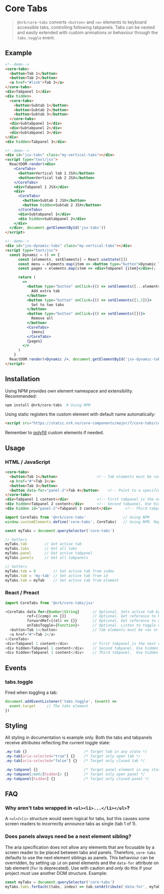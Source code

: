 # Core Tabs

> `@nrk/core-tabs` converts `<button>` and `<a>` elements to keyboard accessible tabs, controlling following tabpanels.
> Tabs can be nested and easily extended with custom animations or behaviour through the `tabs.toggle` event.

<!-- <script src="https://unpkg.com/preact"></script>
<script src="https://unpkg.com/preact-compat"></script>
<script>
  window.React = preactCompat
  window.ReactDOM = preactCompat
</script> -->
<!--demo
<script src="https://unpkg.com/@webcomponents/custom-elements"></script>
<script src="core-tabs/core-tabs.min.js"></script>
<script src="core-tabs/core-tabs.jsx.js"></script>
<style>
  [role="tabpanel"] { background: #eee; padding: 10px }
  [aria-selected="true"] { border: 2px solid }

  .my-vertical-tabs [role="tablist"] { float: left; width: 150px }
  .my-vertical-tabs [role="tabpanel"] { overflow: hidden }
  .my-vertical-tabs [role="tab"] { display: inline-block }
</style>
demo-->

## Example

```html
<!--demo-->
<core-tabs>
  <button>Tab 1</button>
  <button>Tab 2</button>
  <a href="#link">Tab 3</a>
</core-tabs>
<div>Tabpanel 1</div>
<div hidden>
  <core-tabs>
    <button>Subtab 1</button>
    <button>Subtab 2</button>
    <button>Subtab 3</button>
  </core-tabs>
  <div>Subtabpanel 1</div>
  <div>Subtabpanel 2</div>
  <div>Subtabpanel 3</div>
</div>
<div hidden>Tabpanel 3</div>
```

```html
<!--demo-->
<div id="jsx-tabs" class="my-vertical-tabs"></div>
<script type="text/jsx">
  ReactDOM.render(<div>
    <CoreTabs>
      <button>Vertical tab 1 JSX</button>
      <button>Vertical tab 2 JSX</button>
    </CoreTabs>
    <div>Tabpanel 1 JSX</div>
    <div>
      <CoreTabs>
        <button>Subtab 1 JSX</button>
        <button hidden>Subtab 2 JSX</button>
      </CoreTabs>
      <div>Subtabpanel 1</div>
      <div hidden>Subtabpanel 2</div>
    </div>
  </div>, document.getElementById('jsx-tabs'))
</script>
```

```html
<!--demo-->
<div id="jsx-dynamic-tabs" class="my-vertical-tabs"></div>
<script type="text/jsx">
  const Dynamic = () => {
      const [elements, setElements] = React.useState([])
      const menu = elements.map(item => <button type="button">Dynamic Tab {item}</button>);
      const pages = elements.map(item => <div>Tabpanel {item}</div>);

      return (
        <>
          <button type="button" onClick={() => setElements([...elements, elements.length + 1])}>
            Add extra tab
          </button>
          <button type="button" onClick={() => setElements([1,2])}>
            Set to two tabs
          </button>
          <button type="button" onClick={() => setElements([])}>
            Remove all
          </button>
          <CoreTabs>
            {menu}
          </CoreTabs>
          {pages}
        </>
      )
    }
  ReactDOM.render(<Dynamic />, document.getElementById('jsx-dynamic-tabs'))
</script>
```


## Installation

Using NPM provides own element namespace and extensibility.
Recommended:

```bash
npm install @nrk/core-tabs  # Using NPM
```

Using static registers the custom element with default name automatically:

```html
<script src="https://static.nrk.no/core-components/major/7/core-tabs/core-tabs.min.js"></script>  <!-- Using static -->
```

Remember to [polyfill](https://github.com/webcomponents/polyfills/tree/master/packages/custom-elements) custom elements if needed.



## Usage

### HTML / JavaScript

```html
<core-tabs>
  <button>Tab 1</button>                  <!-- Tab elements must be <a> or <button>. Do not use <li> -->
  <a href="#">Tab 2</a>
  <button>Tab 3</button>
  <button data-for="panel-2">Tab 4</button>    <!-- Point to a specific tabpanel -->
</core-tabs>
<div>Tabpanel 1 content</div>             <!-- First tabpanel is the next element sibling of core-tabs -->
<div hidden>Tabpanel 2 content</div>      <!-- Second tabpanel. Use hidden attribute to prevent FOUC -->
<div hidden id="panel-2">Tabpanel 3 content</div>      <!-- Third tabpanel. ID used to connect to tab 4 -->
```

```js
import CoreTabs from '@nrk/core-tabs'                 // Using NPM
window.customElements.define('core-tabs', CoreTabs)   // Using NPM. Replace 'core-tabs' with 'my-tabs' to namespace

const myTabs = document.querySelector('core-tabs')

// Getters
myTabs.tab        // Get active tab
myTabs.tabs       // Get all tabs
myTabs.panel      // Get active tabpanel
myTabs.panels     // Get all tabpanels

// Setters
myTabs.tab = 0        // Set active tab from index
myTabs.tab = 'my-tab' // Set active tab from id
myTabs.tab = myTab    // Set active tab from element
```

### React / Preact

```js
import CoreTabs from '@nrk/core-tabs/jsx'

<CoreTabs data-for={Number|String}      // Optional. Sets active tab by index or id
          ref={(comp) => {}}            // Optional. Get reference to React component
          forwardRef={(el) => {}}       // Optional. Get reference to underlying DOM custom element
          onTabsToggle={Function}>      // Optional. Listen to toggle event
  <button>Tab 1</button>                // Tab elements must be <a> or <button>. Do not use <li>
  <a href="#">Tab 2</a>
</CoreTabs>
<div>Tabpanel 1 content</div>           // First tabpanel is the next element sibling of CoreTabs
<div hidden>Tabpanel 1 content</div>    // Second tabpanel. Use hidden attribute to prevent FOUC
<div hidden>Tabpanel 1 content</div>    // Third tabpanel.  Use hidden attribute to prevent FOUC
```



## Events

### tabs.toggle

Fired when toggling a tab:

```js
document.addEventListener('tabs.toggle', (event) =>
  event.target     // The tabs element
})
```

## Styling
All styling in documentation is example only. Both the tabs and tabpanels receive attributes reflecting the current toggle state:

```css
.my-tab {}                          /* Target tab in any state */
.my-tab[aria-selected="true"] {}    /* Target only open tab */
.my-tab[aria-selected="false"] {}   /* Target only closed tab */

.my-tabpanel {}                     /* Target panel element in any state */
.my-tabpanel:not([hidden]) {}       /* Target only open panel */
.my-tabpanel[hidden] {}             /* Target only closed panel */
```


## FAQ
### Why aren't tabs wrapped in `<ul><li>...</li></ul>`?
A `<ul>`/`<li>` structure would seem logical for tabs, but this causes some screen readers to incorrectly announce tabs as single (tab 1 of 1).

### Does panels always need be a next element sibling?
The aria specification does not allow any elements that are focusable by a screen reader to be placed between tabs and panels. Therefore, `core-tabs` defaults to use the next element siblings as panels.
This behaviour can be overridden, by setting up `id` on panel elements and the `data-for` attribute on tab element (`for` is deprecated). Use with caution and *only* do this if your project *must* use another DOM structure. Example:

```js
const myTabs = document.querySelector('core-tabs')
myTabs.tabs.forEach((tabs, index) => tab.setAttribute('data-for', myTabs.panels[index].id = 'my-panel-' + index))
```

